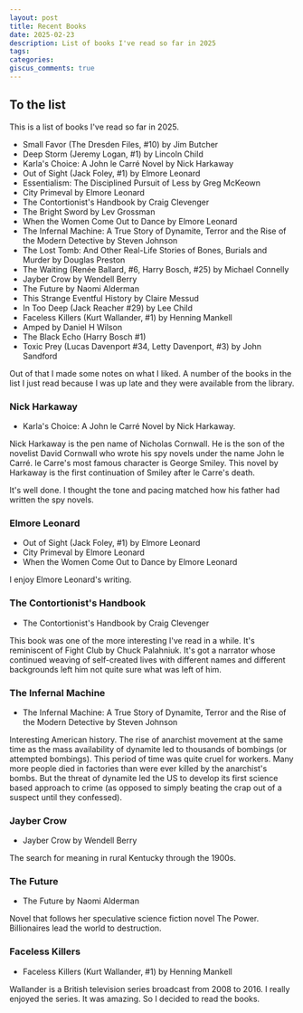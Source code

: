 ```yaml
---
layout: post
title: Recent Books
date: 2025-02-23
description: List of books I've read so far in 2025
tags:
categories:
giscus_comments: true
---
```


## To the list

This is a list of books I've read so far in 2025.

- Small Favor (The Dresden Files, #10) by Jim Butcher
- Deep Storm (Jeremy Logan, #1) by Lincoln Child
- Karla's Choice: A John le Carré Novel by Nick Harkaway
- Out of Sight (Jack Foley, #1) by Elmore Leonard
- Essentialism: The Disciplined Pursuit of Less by Greg McKeown
- City Primeval by Elmore Leonard
- The Contortionist's Handbook by Craig Clevenger
- The Bright Sword by Lev Grossman
- When the Women Come Out to Dance by Elmore Leonard
- The Infernal Machine: A True Story of Dynamite, Terror and the Rise of the Modern Detective by Steven Johnson
- The Lost Tomb: And Other Real-Life Stories of Bones, Burials and Murder by Douglas Preston
- The Waiting (Renée Ballard, #6, Harry Bosch, #25) by Michael Connelly
- Jayber Crow by Wendell Berry
- The Future by Naomi Alderman
- This Strange Eventful History by Claire Messud
- In Too Deep (Jack Reacher #29) by Lee Child
- Faceless Killers (Kurt Wallander, #1) by Henning Mankell
- Amped by Daniel H Wilson
- The Black Echo (Harry Bosch #1)
- Toxic Prey (Lucas Davenport #34, Letty Davenport, #3) by John Sandford

Out of that I made some notes on what I liked. A number of the books in the list I just read because I was up late and they were available from the library.

### Nick Harkaway

- Karla's Choice: A John le Carré Novel by Nick Harkaway.

Nick Harkaway is the pen name of Nicholas Cornwall. He is the son of the novelist David Cornwall who wrote his spy novels under the name John le Carré. le Carre's most famous character is George Smiley. This novel by Harkaway is the first continuation of Smiley after le Carre's death.

It's well done. I thought the tone and pacing matched how his father had written the spy novels.

### Elmore Leonard

- Out of Sight (Jack Foley, #1) by Elmore Leonard
- City Primeval by Elmore Leonard
- When the Women Come Out to Dance by Elmore Leonard

I enjoy Elmore Leonard's writing.

### The Contortionist's Handbook

- The Contortionist's Handbook by Craig Clevenger

This book was one of the more interesting I've read in a while. It's reminiscent of Fight Club by Chuck Palahniuk. It's got a narrator whose continued weaving of self-created lives with different names and different backgrounds left him not quite sure what was left of him.

### The Infernal Machine

- The Infernal Machine: A True Story of Dynamite, Terror and the Rise of the Modern Detective by Steven Johnson

Interesting American history. The rise of anarchist movement at the same time as the mass availability of dynamite led to thousands of bombings (or attempted bombings). This period of time was quite cruel for workers. Many more people died in factories than were ever killed by the anarchist's bombs. But the threat of dynamite led the US to develop its first science based approach to crime (as opposed to simply beating the crap out of a suspect until they confessed).

### Jayber Crow

- Jayber Crow by Wendell Berry

The search for meaning in rural Kentucky through the 1900s.

### The Future

- The Future by Naomi Alderman

Novel that follows her speculative science fiction novel The Power. Billionaires lead the world to destruction.

### Faceless Killers

- Faceless Killers (Kurt Wallander, #1) by Henning Mankell

Wallander is a British television series broadcast from 2008 to 2016. I really enjoyed the series. It was amazing. So I decided to read the books.
